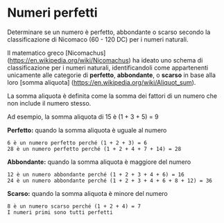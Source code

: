 # Numeri perfetti

Determinare se un numero è perfetto, abbondante o scarso secondo la classificazione di Nicomaco (60 - 120 DC) per i numeri naturali.

Il matematico greco [Nicomachus] (https://en.wikipedia.org/wiki/Nicomachus) ha ideato uno schema di classificazione per i numeri naturali, identificandoli come appartenenti unicamente alle categorie di **perfetto**, **abbondante**, o **scarso** in base alla loro [somma aliquota] (https://en.wikipedia.org/wiki/Aliquot_sum). 

La somma aliquota è definita come la somma dei fattori di un numero che non include il numero stesso. 

Ad esempio, la somma aliquota di 15 è (1 + 3 + 5) = 9

**Perfetto:** quando la somma aliquota è uguale al numero
```
6 è un numero perfetto perché (1 + 2 + 3) = 6
28 è un numero perfetto perché (1 + 2 + 4 + 7 + 14) = 28
```


**Abbondante:** quando la somma aliquota è maggiore del numero
```
12 è un numero abbondante perché (1 + 2 + 3 + 4 + 6) = 16
24 è un numero abbondante perché (1 + 2 + 3 + 4 + 6 + 8 + 12) = 36
```

**Scarso:** quando la somma aliquota è minore del numero
```
8 è un numero scarso perché (1 + 2 + 4) = 7
I numeri primi sono tutti perfetti
```
